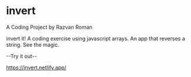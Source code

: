 # invert
A Coding Project by Razvan Roman

invert it! A coding exercise using javascript arrays.
An app that reverses a string. See the magic.

--Try it out--

https://invert.netlify.app/
